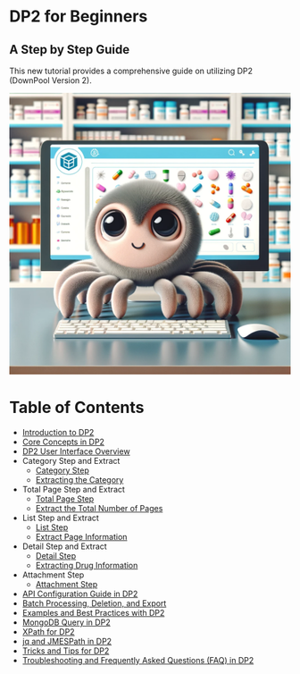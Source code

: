# DP2 for Beginners
## A Step by Step Guide

This new tutorial provides a comprehensive guide on utilizing DP2 (DownPool Version 2).

![DP2 LOGO](image/image2.png)
# Table of Contents

- [Introduction to DP2](Introduction%20to%20DP2.md)
- [Core Concepts in DP2](Core%20Concepts%20in%20DP2.md)
- [DP2 User Interface Overview](DP2%20User%20Interface%20Overview.md)
- Category Step and Extract
  - [Category Step](Study：catogery_step.md)
  - [Extracting the Category](Extracting%20the%20Category%20in%20'category_step.md')
- Total Page Step and Extract
  - [Total Page Step](Study：totalpage_step.md)
  - [Extract the Total Number of Pages](Extract%20the%20Total%20Number%20of%20Pages%20in%20%60totalpage_step%60.md)
- List Step and Extract
  - [List Step](Study：list_step.md)
  - [Extract Page Information](Extract%20Page%20Information%20in%20the%20list_step%20.md)
- Detail Step and Extract
  - [Detail Step](Study：detail_step.md)
  - [Extracting Drug Information](Extracting%20Drug%20Information%20in%20'detail_step.md')
- Attachment Step
  - [Attachment Step](Study：%20attachment_step.md)
- [API Configuration Guide in DP2](API%20Configuration%20Guide%20in%20DP2.md)
- [Batch Processing, Deletion, and Export](Batch%20Processing%2C%20Deletion%2C%20and%20Export%20.md)
- [Examples and Best Practices with DP2](Examples%20and%20Best%20Practices%20with%20DP2.md)
- [MongoDB Query in DP2](MongoDB%20Query%20%20in%20DP2.md)
- [XPath for DP2](XPath%20for%20DP2.md)
- [jq and JMESPath in DP2](jq%20and%20JMESPath%20in%20DP2.md)
- [Tricks and Tips for DP2](Tricks%20and%20Tips%20for%20DP2.md)
- [Troubleshooting and Frequently Asked Questions (FAQ) in DP2](Troubleshooting%20and%20Frequently%20Asked%20Questions%20(FAQ)%20in%20DP2.md)

